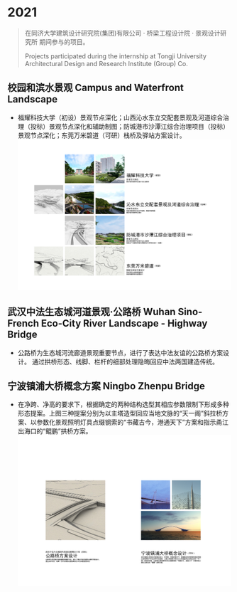 # 2021
> 在同济大学建筑设计研究院(集团)有限公司 · 桥梁工程设计院 · 景观设计研究所 期间参与的项目。
> 
> Projects participated during the internship at Tongji University Architectural Design and Research Institute (Group) Co.
## 校园和滨水景观 Campus and Waterfront Landscape
- 福耀科技大学（初设）景观节点深化；山西沁水东立交配套景观及河道综合治理（投标）景观节点深化和辅助制图；防城港市沙潭江综合治理项目（投标）景观节点深化；东莞万米碧道（可研）栈桥及驿站方案设计。
![](FOLIOPICS\folio25.png)

## 武汉中法生态城河道景观·公路桥 Wuhan Sino-French Eco-City River Landscape - Highway Bridge
- 公路桥为生态城河流廊道景观重要节点，进行了表达中法友谊的公路桥方案设计。
通过拱桥形态、线脚、栏杆的细部处理隐晦回应中法两国建造传统。
## 宁波镇浦大桥概念方案 Ningbo Zhenpu Bridge
- 在净跨、净高的要求下，根据确定的两种结构选型其相应参数限制下形成多种形态提案。上图三种提案分别为以主塔造型回应当地文脉的“天一阁”斜拉桥方案、以参数化景观照明灯具点缀钢索的“书藏古今，港通天下”方案和指示甬江出海口的“鲲鹏”拱桥方案。
![](FOLIOPICS\folio26.png)
